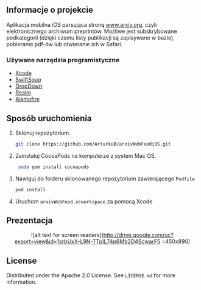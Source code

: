 <!--  -->
## Informacje o projekcie

Aplikacja mobilna iOS parsująca stronę www.arxiv.org, czyli elektronicznego archiwum preprintów. Możliwe jest subskrybowane podkategorii (dzięki czemu listy publikacji są zapisywane w bazie), pobieranie pdf-ów lub otwieranie ich w Safari. 

### Używane narzędzia programistyczne

* [Xcode](https://developer.apple.com/xcode/)
* [SwiftSoup](https://github.com/scinfu/SwiftSoup)
* [DropDown](https://cocoapods.org/pods/DropDown)
* [Realm](https://realm.io/)
* [Alamofire](https://github.com/Alamofire/Alamofire/)



## Sposób uruchomienia


1. Sklonuj repozytorium.
   ```sh
   git clone https://github.com/ArturkuB/arxivWebFeediOS.git
   ```
2. Zainstaluj CocoaPods na komputerze z system Mac OS.
   ```sh
	sudo gem install cocoapods
   ```
3. Nawiguj do folderu sklonowanego repozytorium zawierającego `Podfile`
   ```sh
   pod install
   ```
4. Uruchom `arxivWebFeed.xcworkspace` za pomocą Xcode
  
<!-- USAGE EXAMPLES -->
## Prezentacja
<center>

![alt text for screen readers](http://drive.google.com/uc?export=view&id=1srbUxX-L9N-TTpIL74p6Mb2D4ScwarF5 =450x890)

</center>

## License

Distributed under the Apache 2.0 License. See `LICENSE.md` for more information.


